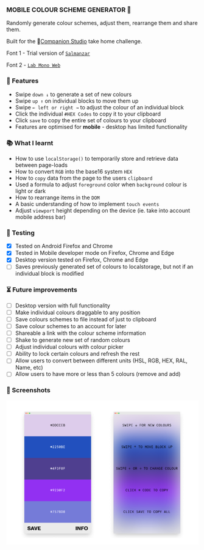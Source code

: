 ### MOBILE COLOUR SCHEME GENERATOR 🔮

Randomly generate colour schemes, adjust them, rearrange them and share them.

Built for the 🦊[Companion Studio](https://www.companion.studio/) take home challenge.

Font 1 - Trial version of [`Salmanzar`](https://www.205.tf/Font/37/salmanazar/)

Font 2 - [`Lab Mono Web`](https://github.com/hatsumatsu/Lab-Mono)

### 🧱 Features

- Swipe `down ↓` to generate a set of new colours
- Swipe `up ↑` on individual blocks to move them up
- Swipe `← left or right →` to adjust the colour of an individual block
- Click the individual `#HEX Codes` to copy it to your clipboard
- Click `save` to copy the entire set of colours to your clipboard
- Features are optimised for **mobile** - desktop has limited functionality

### 📚 What I learnt

- How to use `localStorage()` to temporarily store and retrieve data between page-loads
- How to convert `RGB` into the base16 system `HEX`
- How to `copy` data from the page to the users `clipboard`
- Used a formula to adjust `foreground` color when `background` colour is light or dark
- How to rearrange items in the `DOM`
- A basic understanding of how to implement `touch events`
- Adjust `viewport` height depending on the device (ie. take into account mobile address bar)

### 🦺 Testing

- [x] Tested on Android Firefox and Chrome
- [x] Tested in Mobile developer mode on Firefox, Chrome and Edge
- [x] Desktop version tested on Firefox, Chrome and Edge
- [ ] Saves previously generated set of colours to localstorage, but not if an individual block is modified

### ⏳ Future improvements

- [ ] Desktop version with full functionality
- [ ] Make individual colours draggable to any position
- [ ] Save colours schemes to file instead of just to clipboard
- [ ] Save colour schemes to an account for later
- [ ] Shareable a link with the colour scheme information
- [ ] Shake to generate new set of random colours
- [ ] Adjust individual colours with colour picker
- [ ] Ability to lock certain colours and refresh the rest
- [ ] Allow users to convert between different units (HSL, RGB, HEX, RAL, Name, etc)
- [ ] Allow users to have more or less than 5 colours (remove and add)

### 👀 Screenshots

![Colour Scheme Generator](images/colour-generator-2.png)
